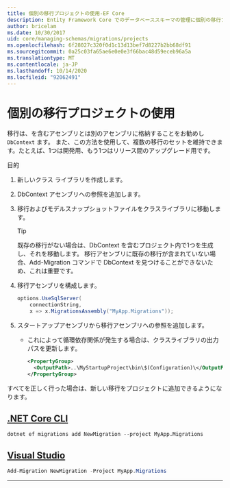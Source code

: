 ```yaml
---
title: 個別の移行プロジェクトの使用-EF Core
description: Entity Framework Core でのデータベーススキーマの管理に個別の移行プロジェクトを使用する
author: bricelam
ms.date: 10/30/2017
uid: core/managing-schemas/migrations/projects
ms.openlocfilehash: 6f28027c320f0d1c13d13bef7d8227b2bb68df91
ms.sourcegitcommit: 0a25c03fa65ae6e0e0e3f66bac48d59eceb96a5a
ms.translationtype: MT
ms.contentlocale: ja-JP
ms.lasthandoff: 10/14/2020
ms.locfileid: "92062491"
---
```

# <a name="using-a-separate-migrations-project"></a>個別の移行プロジェクトの使用

移行は、を含むアセンブリとは別のアセンブリに格納することをお勧めし `DbContext` ます。 また、この方法を使用して、複数の移行のセットを維持できます。たとえば、1つは開発用、もう1つはリリース間のアップグレード用です。

目的

1. 新しいクラス ライブラリを作成します。

2. DbContext アセンブリへの参照を追加します。

3. 移行およびモデルスナップショットファイルをクラスライブラリに移動します。
   > [!TIP]
   > 既存の移行がない場合は、DbContext を含むプロジェクト内で1つを生成し、それを移動します。
   > 移行アセンブリに既存の移行が含まれていない場合、Add-Migration コマンドで DbContext を見つけることができないため、これは重要です。

4. 移行アセンブリを構成します。

   ```csharp
   options.UseSqlServer(
       connectionString,
       x => x.MigrationsAssembly("MyApp.Migrations"));
   ```

5. スタートアップアセンブリから移行アセンブリへの参照を追加します。
   * これによって循環依存関係が発生する場合は、クラスライブラリの出力パスを更新します。

     ```xml
     <PropertyGroup>
       <OutputPath>..\MyStartupProject\bin\$(Configuration)\</OutputPath>
     </PropertyGroup>
     ```

すべてを正しく行った場合は、新しい移行をプロジェクトに追加できるようになります。

## <a name="net-core-cli"></a>[.NET Core CLI](#tab/dotnet-core-cli)

```dotnetcli
dotnet ef migrations add NewMigration --project MyApp.Migrations
```

## <a name="visual-studio"></a>[Visual Studio](#tab/vs)

```powershell
Add-Migration NewMigration -Project MyApp.Migrations
```

***
